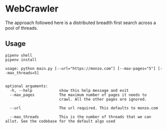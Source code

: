 # WebCrawler

The approach followed here is a distributed breadth first search across a pool of threads.

## Usage

```
pipenv shell 
pipenv install

usage: python main.py [--url="https://monzo.com"] [--max-pages="5"] [--max_threads=5]


optional arguments:
  -h, --help            show this help message and exit
  --max_pages           The maximum number of pages it needs to 
                        crawl. All the other pages are ignored.

  --url                 The url required. This defaults to monzo.com

  --max_threads         This is the number of threads that we can allot. See the codebase for the default algo used
```
